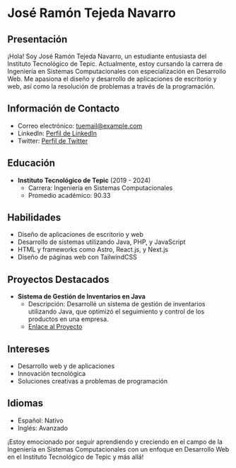 # José Ramón Tejeda Navarro

## Presentación
¡Hola! Soy José Ramón Tejeda Navarro, un estudiante entusiasta del Instituto Tecnológico de Tepic. Actualmente, estoy cursando la carrera de Ingeniería en Sistemas Computacionales con especialización en Desarrollo Web. Me apasiona el diseño y desarrollo de aplicaciones de escritorio y web, así como la resolución de problemas a través de la programación.

## Información de Contacto
- Correo electrónico: tuemail@example.com
- LinkedIn: [Perfil de LinkedIn](https://www.linkedin.com/tu_perfil)
- Twitter: [Perfil de Twitter](https://www.twitter.com/tu_perfil)

## Educación
- **Instituto Tecnológico de Tepic** (2019 - 2024)
  - Carrera: Ingeniería en Sistemas Computacionales
  - Promedio académico: 90.33

## Habilidades
- Diseño de aplicaciones de escritorio y web
- Desarrollo de sistemas utilizando Java, PHP, y JavaScript
- HTML y frameworks como Astro, React.js, y Next.js
- Diseño de páginas web con TailwindCSS

## Proyectos Destacados
- **Sistema de Gestión de Inventarios en Java**
  - Descripción: Desarrollé un sistema de gestión de inventarios utilizando Java, que optimizó el seguimiento y control de los productos en una empresa.
  - [Enlace al Proyecto](https://github.com/tu_usuario/proyecto_java)

## Intereses
- Desarrollo web y de aplicaciones
- Innovación tecnológica
- Soluciones creativas a problemas de programación

## Idiomas
- Español: Nativo
- Inglés: Avanzado

¡Estoy emocionado por seguir aprendiendo y creciendo en el campo de la Ingeniería en Sistemas Computacionales con un enfoque en Desarrollo Web en el Instituto Tecnológico de Tepic y más allá!

